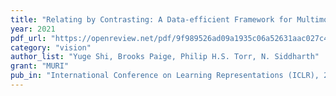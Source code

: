 ```yaml
---
title: "Relating by Contrasting: A Data-efficient Framework for Multimodal DGMs"
year: 2021
pdf_url: "https://openreview.net/pdf/9f989526ad09a1935c06a52631aac027c4f90633.pdf"
category: "vision"
author_list: "Yuge Shi, Brooks Paige, Philip H.S. Torr, N. Siddharth"
grant: "MURI"
pub_in: "International Conference on Learning Representations (ICLR), 2021"
---
```

